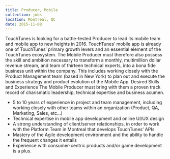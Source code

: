 ```yaml
---
title: Producer, Mobile
collection: jobs
location: Montreal, QC
date: 2015-11-08
---
```


TouchTunes is looking for a battle-tested Producer to lead its mobile team and mobile app to new heights in 2016.
TouchTunes’ mobile app is already one of TouchTunes’ primary growth levers and an essential element of the TouchTunes ecosystem. The Mobile Producer must therefore also possess the skill and ambition necessary to transform a monthly, multimillion dollar revenue stream, and team of thirteen technical experts, into a bona fide business unit within the company.
This includes working closely with the Product Management team (based in New York) to plan out and execute the business strategy and product evolution of the Mobile App.
Desired Skills and Experience
The Mobile Producer must bring with them a proven track record of charismatic leadership, technical expertise and business acumen.

- 5 to 10 years of experience in project and team management, including working closely with other teams within an organization (Product, QA, Marketing, Sales, etc…)
- Technical expertise in mobile app development and online UI/UX design
- A strong understanding of client/server relationships, in order to work with the Platform Team in Montreal that develops TouchTunes’ APIs
- Mastery of the Agile development environment and the ability to handle the frequent changes it entails
- Experience with consumer-centric products and/or game development is a plus.
